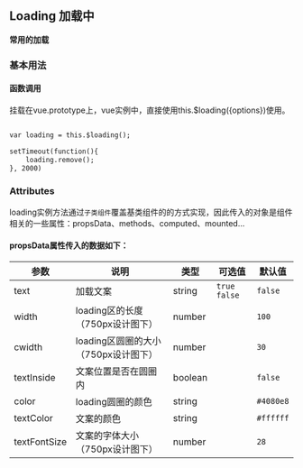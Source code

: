 ## Loading 加载中

**常用的加载**

### 基本用法

#### 函数调用
挂载在vue.prototype上，vue实例中，直接使用this.$loading({options})使用。

```html

var loading = this.$loading();

setTimeout(function(){
    loading.remove();
}, 2000)

```

### Attributes

loading实例方法通过`子类组件`覆盖基类组件的的方式实现，因此传入的对象是组件相关的一些属性：propsData、methods、computed、mounted...

#### propsData属性传入的数据如下：

| 参数      | 说明    | 类型      | 可选值       | 默认值   |
|---------- |-------- |---------- |-------------  |-------- |
| text  | 加载文案    | string   | `true` `false`  | `false` |
| width  | loading区的长度（750px设计图下）    | number   |  | `100` |
| cwidth  | loading区圆圈的大小（750px设计图下）    | number   |  | `30` |
| textInside  | 文案位置是否在圆圈内    | boolean   |  | `false` |
| color  | loading圆圈的颜色    | string   |  | `#4080e8` |
| textColor  | 文案的颜色   | string   |  | `#ffffff` |
| textFontSize  | 文案的字体大小（750px设计图下）    | number   |  | `28` |
 
